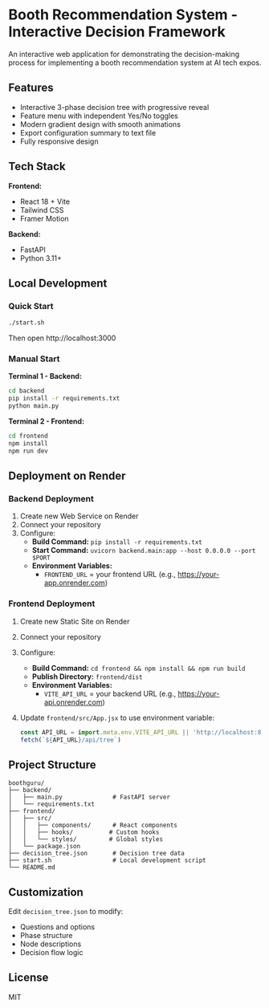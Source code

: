 # Booth Recommendation System - Interactive Decision Framework

An interactive web application for demonstrating the decision-making process for implementing a booth recommendation system at AI tech expos.

## Features

- Interactive 3-phase decision tree with progressive reveal
- Feature menu with independent Yes/No toggles
- Modern gradient design with smooth animations
- Export configuration summary to text file
- Fully responsive design

## Tech Stack

**Frontend:**
- React 18 + Vite
- Tailwind CSS
- Framer Motion

**Backend:**
- FastAPI
- Python 3.11+

## Local Development

### Quick Start

```bash
./start.sh
```

Then open http://localhost:3000

### Manual Start

**Terminal 1 - Backend:**
```bash
cd backend
pip install -r requirements.txt
python main.py
```

**Terminal 2 - Frontend:**
```bash
cd frontend
npm install
npm run dev
```

## Deployment on Render

### Backend Deployment

1. Create new Web Service on Render
2. Connect your repository
3. Configure:
   - **Build Command:** `pip install -r requirements.txt`
   - **Start Command:** `uvicorn backend.main:app --host 0.0.0.0 --port $PORT`
   - **Environment Variables:**
     - `FRONTEND_URL` = your frontend URL (e.g., https://your-app.onrender.com)

### Frontend Deployment

1. Create new Static Site on Render
2. Connect your repository
3. Configure:
   - **Build Command:** `cd frontend && npm install && npm run build`
   - **Publish Directory:** `frontend/dist`
   - **Environment Variables:**
     - `VITE_API_URL` = your backend URL (e.g., https://your-api.onrender.com)

4. Update `frontend/src/App.jsx` to use environment variable:
   ```javascript
   const API_URL = import.meta.env.VITE_API_URL || 'http://localhost:8000';
   fetch(`${API_URL}/api/tree`)
   ```

## Project Structure

```
boothguru/
├── backend/
│   ├── main.py              # FastAPI server
│   └── requirements.txt
├── frontend/
│   ├── src/
│   │   ├── components/      # React components
│   │   ├── hooks/          # Custom hooks
│   │   └── styles/         # Global styles
│   └── package.json
├── decision_tree.json       # Decision tree data
├── start.sh                 # Local development script
└── README.md
```

## Customization

Edit `decision_tree.json` to modify:
- Questions and options
- Phase structure
- Node descriptions
- Decision flow logic

## License

MIT
